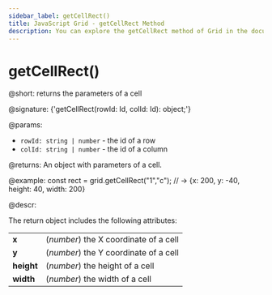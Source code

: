 ```yaml
---
sidebar_label: getCellRect()
title: JavaScript Grid - getCellRect Method 
description: You can explore the getCellRect method of Grid in the documentation of the DHTMLX JavaScript UI library. Browse developer guides and API reference, try out code examples and live demos, and download a free 30-day evaluation version of DHTMLX Suite 7.
---
```


# getCellRect()

@short: returns the parameters of a cell

@signature: {'getCellRect(rowId: Id, colId: Id): object;'}

@params:
- `rowId: string | number` - the id of a row
- `colId: string | number` - the id of a column

@returns:
An object with parameters of a cell.

@example:
const rect = grid.getCellRect("1","c");
// -> {x: 200, y: -40, height: 40, width: 200}

@descr:

The return object includes the following attributes:

<table>
	<tbody>
        <tr>
			<td><b>x</b></td>
			<td>(<i>number</i>) the X coordinate of a cell</td>
		</tr>
        <tr>
			<td><b>y</b></td>
			<td>(<i>number</i>) the Y coordinate of a cell</td>
		</tr>
        <tr>
			<td><b>height</b></td>
			<td>(<i>number</i>) the height of a cell</td>
		</tr>
        <tr>
			<td><b>width</b></td>
			<td>(<i>number</i>) the width of a cell</td>
		</tr>
    </tbody>
</table>

[comment]: # (@related: grid/usage.md#working-with-columns-and-cells)

